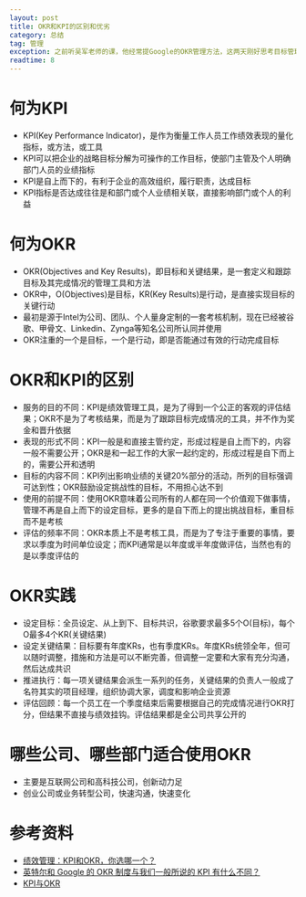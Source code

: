 ```yaml
---
layout: post
title: OKR和KPI的区别和优劣
category: 总结
tag: 管理
exception: 之前听吴军老师的课，他经常提Google的OKR管理方法，这两天刚好思考目标管理的这一话题。于是乎，今天坐下来详细的整理了一下OKR和KPI的理解和区别，记录如下
readtime: 8
---
```


# 何为KPI
* KPI(Key Performance Indicator)，是作为衡量工作人员工作绩效表现的量化指标，或方法，或工具
* KPI可以把企业的战略目标分解为可操作的工作目标，使部门主管及个人明确部门人员的业绩指标
* KPI是自上而下的，有利于企业的高效组织，履行职责，达成目标
* KPI指标是否达成往往是和部门或个人业绩相关联，直接影响部门或个人的利益

# 何为OKR
* OKR(Objectives and Key Results)，即目标和关键结果，是一套定义和跟踪目标及其完成情况的管理工具和方法
* OKR中，O(Objectives)是目标，KR(Key Results)是行动，是直接实现目标的关键行动
* 最初是源于Intel为公司、团队、个人量身定制的一套考核机制，现在已经被谷歌、甲骨文、Linkedin、Zynga等知名公司所认同并使用
* OKR注重的一个是目标，一个是行动，即是否能通过有效的行动完成目标

# OKR和KPI的区别
* 服务的目的不同：KPI是绩效管理工具，是为了得到一个公正的客观的评估结果；OKR不是为了考核结果，而是为了跟踪目标完成情况的工具，并不作为奖金和晋升依据
* 表现的形式不同：KPI一般是和直接主管约定，形成过程是自上而下的，内容一般不需要公开；OKR是和一起工作的大家一起约定的，形成过程是自下而上的，需要公开和透明
* 目标的内容不同：KPI列出影响业绩的关键20%部分的活动，所列的目标强调可达到性；OKR鼓励设定挑战性的目标，不用担心达不到
* 使用的前提不同：使用OKR意味着公司所有的人都在同一个价值观下做事情，管理不再是自上而下的设定目标，更多的是自下而上的提出挑战目标，重目标而不是考核
* 评估的频率不同：OKR本质上不是考核工具，而是为了专注于重要的事情，要求以季度为时间单位设定；而KPI通常是以年度或半年度做评估，当然也有的是以季度评估的

# OKR实践
* 设定目标：全员设定、从上到下、目标共识，谷歌要求最多5个O(目标)，每个O最多4个KR(关键结果)
* 设定关键结果：目标要有年度KRs，也有季度KRs。年度KRs统领全年，但可以随时调整，措施和方法是可以不断完善，但调整一定要和大家有充分沟通，然后达成共识
* 推进执行：每一项关键结果会派生一系列的任务，关键结果的负责人一般成了名符其实的项目经理，组织协调大家，调度和影响企业资源
* 评估回顾：每一个员工在一个季度结束后需要根据自己的完成情况进行OKR打分，但结果不直接与绩效挂钩。评估结果都是全公司共享公开的

# 哪些公司、哪些部门适合使用OKR
* 主要是互联网公司和高科技公司，创新动力足
* 创业公司或业务转型公司，快速沟通，快速变化

# 参考资料
* [绩效管理：KPI和OKR，你选哪一个？](http://www.eshangke.com/read/1637.html)
* [英特尔和 Google 的 OKR 制度与我们一般所说的 KPI 有什么不同？](https://www.zhihu.com/question/22478049)
* [KPI与OKR](https://www.jianshu.com/p/860f9ec90b8d)
